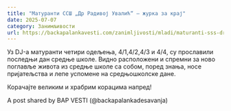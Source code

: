 ```yaml
---
title: "Матуранти ССШ „Др Радивој Увалић“ – журка за крај"
date: 2025-07-07
category: Занимљивости
url: https://backapalankavesti.com/zanimljivosti/mladi/maturanti-sss-dr-radivoj-uvalic-zurka-za-kraj/
---
```


Уз DJ-а матуранти четири одељења, 4/1,4/2,4/3 и 4/4, су прославили последњи дан средње школе. Видно расположени и спремни за ново поглавље живота из средње школе са собом, поред знања, носе пријатељства и лепе успомене на средњошколске дане.

Корачајте великим и храбрим корацима напред!

A post shared by BAP VESTI (@backapalankadesavanja)
